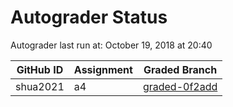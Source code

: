 # Autograder Status
Autograder last run at: October 19, 2018 at 20:40

| GitHub ID | Assignment | Graded Branch |
|-----------|------------|---------------|
| shua2021 | a4 | [graded-0f2add](https://github.com/Fall2018COMP401-001/a4-shua2021/tree/graded-0f2add) | 
